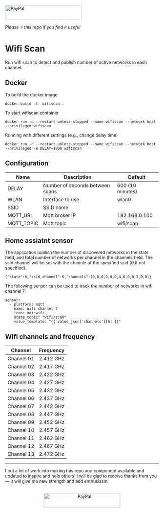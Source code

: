 <p align="left"><br>
<a href="https://paypal.me/eyalco1967?locale.x=he_IL" target="_blank"><img src="http://khrolenok.ru/support_paypal.png" alt="PayPal" width="250" height="48"></a>
</p>

*Please :star: this repo if you find it useful*

# Wifi Scan

Run wifi scan to detect and publish number of active networks in each channel.

## Docker

To build the docker image

```
docker build -t  wifiscan .
```

To start wifiscan container

```
docker run -d --restart unless-stopped --name wifiscan --network host --privileged wifiscan
```

Running with different settings (e.g., change delay time)

```
docker run -d --restart unless-stopped --name wifiscan --network host --privileged -e DELAY=1800 wifiscan
```

## Configuration

Name | Description | Default
---|---|---
DELAY | Number of seconds between scans | 600 (10 minutes)
WLAN | Interface to use | wlan0
SSID | SSID name | 
MQTT_URL | Mqtt broker IP | 192.168.0.100
MQTT_TOPIC | Mqtt topic | wifi/scan

## Home assiatnt sensor

The application publish the number of discovered networks in the state field, and total number of networks per channel in the channels field. The ssid channel will be set with the channle of the specified ssid (0 if not specified).

```
{"state":6,"ssid_channel":6,"channels":[0,0,0,0,0,0,4,0,0,0,2,0,0]}
```

The following sensor can be used to track the number of networks in wifi channel 7:

```
sensor:
  - platform: mqtt
    name: Wifi channel 7
    icon: mdi:wifi
    state_topic: "wifi/scan"
    value_template: "{{ value_json['channels'][6] }}"
```

## Wifi channels and frequency

Channel | Frequency
---|---
Channel 01 | 2.412 GHz
Channel 02 | 2.417 GHz
Channel 03 | 2.422 GHz
Channel 04 | 2.427 GHz
Channel 05 | 2.432 GHz
Channel 06 | 2.437 GHz
Channel 07 | 2.442 GHz
Channel 08 | 2.447 GHz
Channel 09 | 2.452 GHz
Channel 10 | 2.457 GHz
Channel 11 | 2.462 GHz
Channel 12 | 2.467 GHz
Channel 13 | 2.472 GHz

---

I put a lot of work into making this repo and component available and updated to inspire and help others! I will be glad to receive thanks from you — it will give me new strength and add enthusiasm:
<p align="center"><br>
<a href="https://paypal.me/eyalco1967?locale.x=he_IL" target="_blank"><img src="http://khrolenok.ru/support_paypal.png" alt="PayPal" width="250" height="48"></a>
</p>
